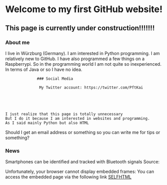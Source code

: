 

# Welcome to my first GitHub website!
## This page is currently under construction!!!!!!!


                      
### About me
I live in Würzburg (Germany). 
I am interested in Python programming. 
I am relatively new to GitHub.
I have also programmed a few things on a Raspberrypi. 
So in the programming world I am not quite so inexperienced. 
In terms of Java or so I have no idea. 




                  ### Social Media                              

                   My Twitter account: https://twitter.com/PftKai





    I just realize that this page is totally unnecessary
    But I do it because I am interested in websites and programming.
    As I said mainly Python but also HTML 


Should I get an email address or something so you can write me for tips or something? 



              



### News     
Smartphones can be identified and tracked with Bluetooth signals 
Source:


  <p> 
  Unfortunately, your browser cannot display embedded frames: You can access the embedded page via the following link
<a href="https://www.heise.de/news/Smartphones-koennen-mit-Bluetooth-Signalen-identifiziert-und-verfolgt-werden-7139849.html">SELFHTML</a>
</p>







